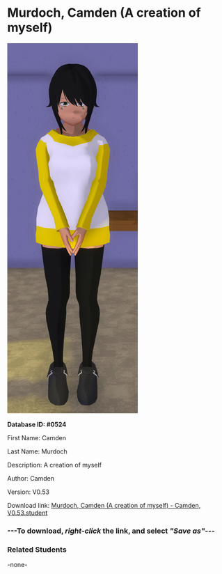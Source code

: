 # Murdoch, Camden (A creation of myself)

<img src="../../Files/Images/Murdoch, Camden (A creation of myself).png" title="Murdoch, Camden (A creation of myself) - Camden, V0.53">

**Database ID: #0524**

First Name: Camden

Last Name: Murdoch

Description: A creation of myself

Author: Camden

Version: V0.53

Download link: <a href="https://raw.githubusercontent.com/Arbiter1223/Daigaku-Gurashi-Custom-Students/master/Files/Student%20Files/Murdoch%2C%20Camden%20(A%20creation%20of%20myself)%20-%20Camden%2C%20V0.53.student">Murdoch, Camden (A creation of myself) - Camden, V0.53.student</a>

### ---**To download, _right-click_ the link, and select _"Save as"_**---

### Related Students

-none-
